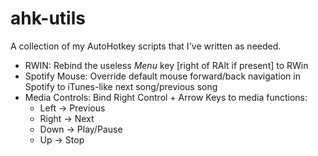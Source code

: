 # ahk-utils

A collection of my AutoHotkey scripts that I've written as needed.

* RWIN: Rebind the useless *Menu* key [right of RAlt if present] to RWin
* Spotify Mouse: Override default mouse forward/back navigation in Spotify to iTunes-like next song/previous song
* Media Controls: Bind Right Control + Arrow Keys to media functions:
	* Left -> Previous
	* Right -> Next
	* Down -> Play/Pause
	* Up -> Stop
